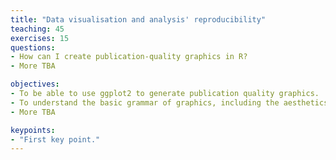 ```yaml
---
title: "Data visualisation and analysis' reproducibility"
teaching: 45
exercises: 15
questions:
- How can I create publication-quality graphics in R?
- More TBA

objectives:
- To be able to use ggplot2 to generate publication quality graphics.
- To understand the basic grammar of graphics, including the aesthetics and geometry layers, adding statistics, transforming scales, and coloring or panelling by groups.
- More TBA

keypoints:
- "First key point."
---
```

